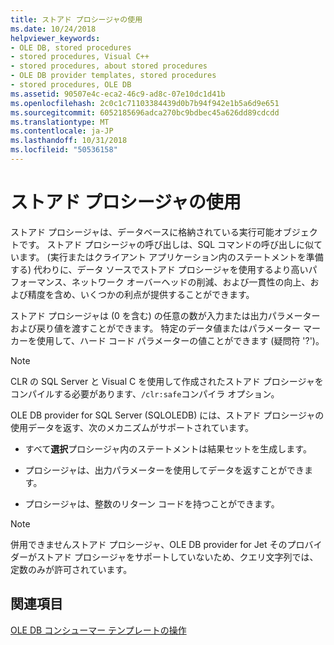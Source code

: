 ```yaml
---
title: ストアド プロシージャの使用
ms.date: 10/24/2018
helpviewer_keywords:
- OLE DB, stored procedures
- stored procedures, Visual C++
- stored procedures, about stored procedures
- OLE DB provider templates, stored procedures
- stored procedures, OLE DB
ms.assetid: 90507e4c-eca2-46c9-ad8c-07e10dc1d41b
ms.openlocfilehash: 2c0c1c71103384439d0b7b94f942e1b5a6d9e651
ms.sourcegitcommit: 6052185696adca270bc9bdbec45a626dd89cdcdd
ms.translationtype: MT
ms.contentlocale: ja-JP
ms.lasthandoff: 10/31/2018
ms.locfileid: "50536158"
---
```

# <a name="using-stored-procedures"></a>ストアド プロシージャの使用

ストアド プロシージャは、データベースに格納されている実行可能オブジェクトです。 ストアド プロシージャの呼び出しは、SQL コマンドの呼び出しに似ています。 (実行またはクライアント アプリケーション内のステートメントを準備する) 代わりに、データ ソースでストアド プロシージャを使用するより高いパフォーマンス、ネットワーク オーバーヘッドの削減、および一貫性の向上、および精度を含め、いくつかの利点が提供することができます。

ストアド プロシージャは (0 を含む) の任意の数が入力または出力パラメーターおよび戻り値を渡すことができます。 特定のデータ値またはパラメーター マーカーを使用して、ハード コード パラメーターの値ことができます (疑問符 '?')。

> [!NOTE]
>  CLR の SQL Server と Visual C を使用して作成されたストアド プロシージャをコンパイルする必要があります、`/clr:safe`コンパイラ オプション。

OLE DB provider for SQL Server (SQLOLEDB) には、ストアド プロシージャの使用データを返す、次のメカニズムがサポートされています。

- すべて**選択**プロシージャ内のステートメントは結果セットを生成します。

- プロシージャは、出力パラメーターを使用してデータを返すことができます。

- プロシージャは、整数のリターン コードを持つことができます。

> [!NOTE]
> 併用できませんストアド プロシージャ、OLE DB provider for Jet そのプロバイダーがストアド プロシージャをサポートしていないため、クエリ文字列では、定数のみが許可されています。

## <a name="see-also"></a>関連項目

[OLE DB コンシューマー テンプレートの操作](../../data/oledb/working-with-ole-db-consumer-templates.md)